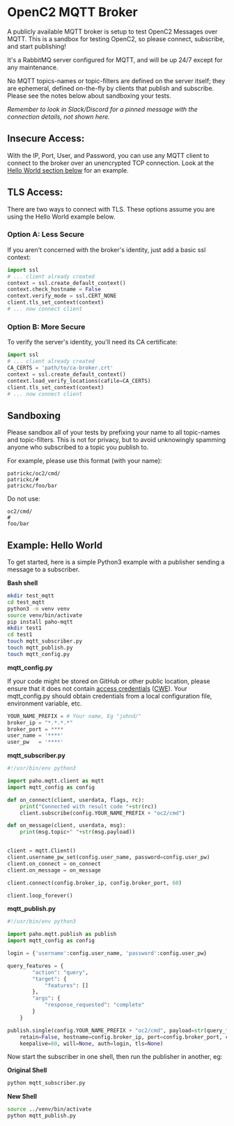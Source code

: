 # OpenC2 MQTT Broker

A publicly available MQTT broker is setup to test OpenC2 Messages over MQTT. This is a sandbox for testing OpenC2, so please connect, subscribe, and start publishing!

It's a RabbitMQ server configured for MQTT, and will be up 24/7 except for any maintenance.

No MQTT topics-names or topic-filters are defined on the server itself; they are ephemeral, defined on-the-fly by clients that publish and subscribe. Please see the notes below about sandboxing your tests.

_Remember to look in Slack/Discord for a pinned message with the connection details, not shown here._

## Insecure Access:

With the IP, Port, User, and Password, you can use any MQTT client to connect to the broker over an unencrypted TCP connection. Look at the [Hello World section below](#example-hello-world) for an example.

## TLS Access:

There are two ways to connect with TLS. These options assume you are using the Hello World example below.
### Option A: Less Secure
If you aren't concerned with the broker's identity, just add a basic ssl context:
```python
import ssl
# ... client already created
context = ssl.create_default_context()
context.check_hostname = False
context.verify_mode = ssl.CERT_NONE
client.tls_set_context(context)
# ... now connect client
```
### Option B: More Secure
To verify the server's identity, you'll need its CA certificate:
```python
import ssl
# ... client already created
CA_CERTS = 'path/to/ca-broker.crt'
context = ssl.create_default_context()
context.load_verify_locations(cafile=CA_CERTS)
client.tls_set_context(context)
# ... now connect client
```
## Sandboxing

Please sandbox all of your tests by prefixing your name to all topic-names and topic-filters. This is not for privacy, but to avoid unknowingly spamming anyone who subscribed to a topic you publish to.

For example, please use this format (with your name):

```
patrickc/oc2/cmd/
patrickc/#
patrickc/foo/bar
```

Do not use:
```
oc2/cmd/
#
foo/bar
```


## Example: Hello World

To get started, here is a simple Python3 example with a publisher sending a message to a subscriber.

**Bash shell**
```bash
mkdir test_mqtt
cd test_mqtt
python3 -m venv venv
source venv/bin/activate
pip install paho-mqtt
mkdir test1
cd test1
touch mqtt_subscriber.py
touch mqtt_publish.py
touch mqtt_config.py
```

**mqtt_config.py**

If your code might be stored on GitHub or other public location, please ensure that it does not contain
[access credentials](https://geekflare.com/github-credentials-scanner/)
([CWE](https://cwe.mitre.org/data/definitions/798.html)).  Your mqtt_config.py should obtain credentials from a local configuration file, environment variable, etc.
```python
YOUR_NAME_PREFIX = # Your name, Eg "johnd/"
broker_ip = "*.*.*.*"
broker_port = ****
user_name = '****'
user_pw   = '****'
```

**mqtt_subscriber.py**
```python
#!/usr/bin/env python3

import paho.mqtt.client as mqtt
import mqtt_config as config

def on_connect(client, userdata, flags, rc):
    print("Connected with result code "+str(rc))
    client.subscribe(config.YOUR_NAME_PREFIX + "oc2/cmd")

def on_message(client, userdata, msg):
    print(msg.topic+" "+str(msg.payload))


client = mqtt.Client()
client.username_pw_set(config.user_name, password=config.user_pw)
client.on_connect = on_connect
client.on_message = on_message

client.connect(config.broker_ip, config.broker_port, 60)

client.loop_forever()
```

**mqtt_publish.py**
```python
#!/usr/bin/env python3

import paho.mqtt.publish as publish
import mqtt_config as config

login = {'username':config.user_name, 'password':config.user_pw}

query_features = {
        "action": "query",
        "target": {
            "features": []
        },
        "args": {
            "response_requested": "complete"
        }
    }

publish.single(config.YOUR_NAME_PREFIX + "oc2/cmd", payload=str(query_features), qos=0,
    retain=False, hostname=config.broker_ip, port=config.broker_port, client_id="", 
    keepalive=60, will=None, auth=login, tls=None)
```

Now start the subscriber in one shell, then run the publisher in another, eg:

**Original Shell**
```bash
python mqtt_subscriber.py
```

**New Shell**
```bash
source ../venv/bin/activate
python mqtt_publish.py
```

